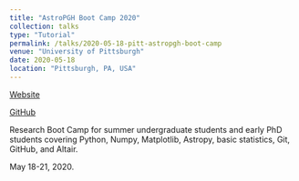 ```yaml
---
title: "AstroPGH Boot Camp 2020"
collection: talks
type: "Tutorial"
permalink: /talks/2020-05-18-pitt-astropgh-boot-camp
venue: "University of Pittsburgh"
date: 2020-05-18
location: "Pittsburgh, PA, USA"
---
```


[Website](https://astropgh.github.io/astropgh-boot-camp-2020/)

[GitHub](https://github.com/astropgh/astropgh-boot-camp-2020)

Research Boot Camp for summer undergraduate students and early PhD students covering Python, Numpy, Matplotlib, Astropy, basic statistics, Git, GitHub, and Altair.

May 18-21, 2020.
